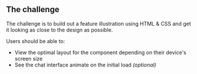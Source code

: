 ## The challenge

The challenge is to build out a feature illustration using HTML & CSS and get it looking as close to the design as possible.

Users should be able to:

- View the optimal layout for the component depending on their device's screen size
- See the chat interface animate on the initial load *(optional)*
